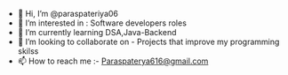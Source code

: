 - 👋 Hi, I’m @paraspateriya06
- 👀 I’m interested in : Software developers roles
- 🌱 I’m currently learning DSA,Java-Backend
- 💞️ I’m looking to collaborate on - Projects that improve my programming skilss
- 📫 How to reach me :- Paraspaterya616@gmail.com


